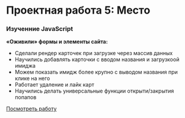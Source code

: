 # Проектная работа 5: Место

### Изученние JavaScript

**«Оживили» формы и элементы сайта:**
* Сделали рендер карточек при загрузке через массив данных
* Научились добавлять карточки с вводом названия и загрузкоой имиджа
* Можем показать имидж более крупно с выводом названия при клике на него
* Работает удаление и лайк карт
* Научились делать универсальные функции открыти/закрытия попапов

[Посмотреть работу](https://holmarst.github.io/mesto/index.html)
